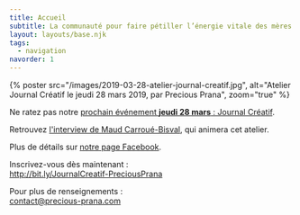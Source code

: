 ```yaml
---
title: Accueil
subtitle: La communauté pour faire pétiller l’énergie vitale des mères actives
layout: layouts/base.njk
tags:
  - navigation
navorder: 1
---
```


{% poster src="/images/2019-03-28-atelier-journal-creatif.jpg", alt="Atelier Journal Créatif le jeudi 28 mars 2019, par Precious Prana", zoom="true" %}

Ne ratez pas notre [prochain événement **jeudi 28 mars**&nbsp;: Journal&nbsp;Créatif](/evenements/2019/03/28/atelier-journal-creatif/).

Retrouvez [l'interview de Maud Carroué-Bisval](/evenements/2019/03/28/interview-de-maud-carroue-bisval/), qui animera cet atelier.

Plus de détails sur [notre page Facebook](https://www.facebook.com/events/1101982766675294/).

Inscrivez-vous dès maintenant&nbsp;:<br /><http://bit.ly/JournalCreatif-PreciousPrana>

Pour plus de renseignements&nbsp;:<br /><contact@precious-prana.com>

